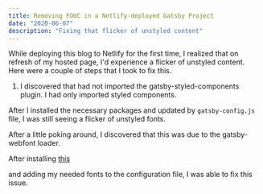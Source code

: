 ```yaml
---
title: Removing FOUC in a Netlify-deployed Gatsby Project
date: "2020-06-07"
description: "Fixing that flicker of unstyled content"
---
```


While deploying this blog to Netlify for the first time, I realized that on refresh of my hosted page, I'd experience a flicker of unstyled content. Here were a couple of steps that I took to fix this.

1. I discovered that had not imported the gatsby-styled-components plugin. I had only imported styled components.

After I installed the necessary packages and updated by `gatsby-config.js` file, I was still seeing a flicker of unstyled fonts.

After a little poking around, I discovered that this was due to the gatsby-webfont loader.

After installing [this]('https://www.gatsbyjs.org/packages/gatsby-plugin-prefetch-google-fonts/')

and adding my needed fonts to the configuration file, I was able to fix this issue.
